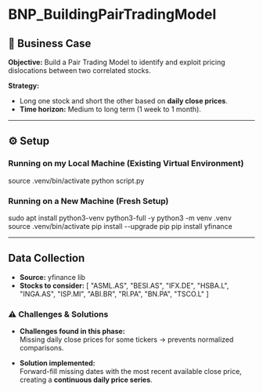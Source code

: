 # BNP_BuildingPairTradingModel

## 📌 Business Case  
**Objective:** Build a Pair Trading Model to identify and exploit pricing dislocations between two correlated stocks.  

**Strategy:**  
- Long one stock and short the other based on **daily close prices**.  
- **Time horizon:** Medium to long term (1 week to 1 month).  

---

## ⚙️ Setup  

### Running on my Local Machine (Existing Virtual Environment)  
source .venv/bin/activate
python script.py

### Running on a New Machine (Fresh Setup)
sudo apt install python3-venv python3-full -y
python3 -m venv .venv
source .venv/bin/activate
pip install --upgrade pip
pip install yfinance

---

## Data Collection
- **Source:** yfinance lib
- **Stocks to consider:**
[
    "ASML.AS", "BESI.AS", "IFX.DE", "HSBA.L", 
    "INGA.AS", "ISP.MI", "ABI.BR", "RI.PA", 
    "BN.PA", "TSCO.L"
]

### ⚠️ Challenges & Solutions  

- **Challenges found in this phase:**  
  Missing daily close prices for some tickers → prevents normalized comparisons.  

- **Solution implemented:**  
  Forward-fill missing dates with the most recent available close price, creating a **continuous daily price series**.
